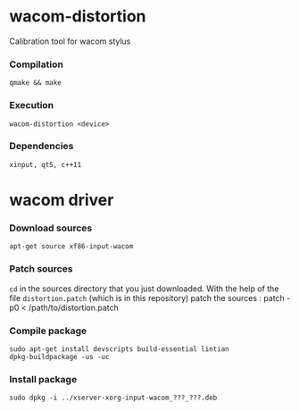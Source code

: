 # wacom-distortion
Calibration tool for wacom stylus
### Compilation
    qmake && make
### Execution
    wacom-distortion <device>
### Dependencies
	xinput, qt5, c++11

# wacom driver
### Download sources
    apt-get source xf86-input-wacom
### Patch sources
`cd` in the sources directory that you just downloaded.
With the help of the file `distortion.patch` (which is in this repository) patch the sources :
    patch -p0 < /path/to/distortion.patch
### Compile package
    sudo apt-get install devscripts build-essential lintian
    dpkg-buildpackage -us -uc
### Install package
    sudo dpkg -i ../xserver-xorg-input-wacom_???_???.deb
